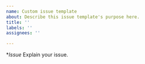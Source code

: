 ```yaml
---
name: Custom issue template
about: Describe this issue template's purpose here.
title: ''
labels: ''
assignees: ''

---
```


<!--- If your issue is not a bug or a feature request, please check out the Discussion session first to see if it's more applicable to post there. -->

**Issue*
Explain your issue.
